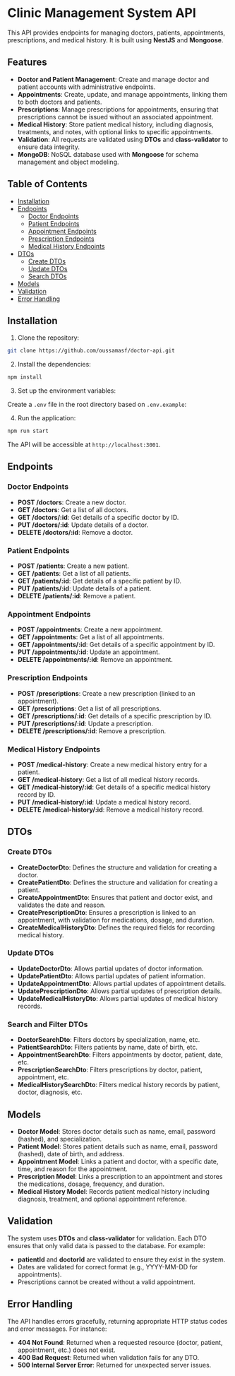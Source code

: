 # Clinic Management System API

This API provides endpoints for managing doctors, patients, appointments, prescriptions, and medical history. It is built using **NestJS** and **Mongoose**.

## Features

- **Doctor and Patient Management**: Create and manage doctor and patient accounts with administrative endpoints.
- **Appointments**: Create, update, and manage appointments, linking them to both doctors and patients.
- **Prescriptions**: Manage prescriptions for appointments, ensuring that prescriptions cannot be issued without an associated appointment.
- **Medical History**: Store patient medical history, including diagnosis, treatments, and notes, with optional links to specific appointments.
- **Validation**: All requests are validated using **DTOs** and **class-validator** to ensure data integrity.
- **MongoDB**: NoSQL database used with **Mongoose** for schema management and object modeling.

## Table of Contents

- [Installation](#installation)
- [Endpoints](#endpoints)
  - [Doctor Endpoints](#doctor-endpoints)
  - [Patient Endpoints](#patient-endpoints)
  - [Appointment Endpoints](#appointment-endpoints)
  - [Prescription Endpoints](#prescription-endpoints)
  - [Medical History Endpoints](#medical-history-endpoints)
- [DTOs](#dtos)
  - [Create DTOs](#create-dtos)
  - [Update DTOs](#update-dtos)
  - [Search DTOs](#search-dtos)
- [Models](#models)
- [Validation](#validation)
- [Error Handling](#error-handling)

## Installation

1. Clone the repository:

```bash
git clone https://github.com/oussamasf/doctor-api.git
```

2. Install the dependencies:

```bash
npm install
```

3. Set up the environment variables:

Create a `.env` file in the root directory based on `.env.example`:

4. Run the application:

```bash
npm run start
```

The API will be accessible at `http://localhost:3001`.

## Endpoints

### Doctor Endpoints

- **POST /doctors**: Create a new doctor.
- **GET /doctors**: Get a list of all doctors.
- **GET /doctors/:id**: Get details of a specific doctor by ID.
- **PUT /doctors/:id**: Update details of a doctor.
- **DELETE /doctors/:id**: Remove a doctor.

### Patient Endpoints

- **POST /patients**: Create a new patient.
- **GET /patients**: Get a list of all patients.
- **GET /patients/:id**: Get details of a specific patient by ID.
- **PUT /patients/:id**: Update details of a patient.
- **DELETE /patients/:id**: Remove a patient.

### Appointment Endpoints

- **POST /appointments**: Create a new appointment.
- **GET /appointments**: Get a list of all appointments.
- **GET /appointments/:id**: Get details of a specific appointment by ID.
- **PUT /appointments/:id**: Update an appointment.
- **DELETE /appointments/:id**: Remove an appointment.

### Prescription Endpoints

- **POST /prescriptions**: Create a new prescription (linked to an appointment).
- **GET /prescriptions**: Get a list of all prescriptions.
- **GET /prescriptions/:id**: Get details of a specific prescription by ID.
- **PUT /prescriptions/:id**: Update a prescription.
- **DELETE /prescriptions/:id**: Remove a prescription.

### Medical History Endpoints

- **POST /medical-history**: Create a new medical history entry for a patient.
- **GET /medical-history**: Get a list of all medical history records.
- **GET /medical-history/:id**: Get details of a specific medical history record by ID.
- **PUT /medical-history/:id**: Update a medical history record.
- **DELETE /medical-history/:id**: Remove a medical history record.

## DTOs

### Create DTOs

- **CreateDoctorDto**: Defines the structure and validation for creating a doctor.
- **CreatePatientDto**: Defines the structure and validation for creating a patient.
- **CreateAppointmentDto**: Ensures that patient and doctor exist, and validates the date and reason.
- **CreatePrescriptionDto**: Ensures a prescription is linked to an appointment, with validation for medications, dosage, and duration.
- **CreateMedicalHistoryDto**: Defines the required fields for recording medical history.

### Update DTOs

- **UpdateDoctorDto**: Allows partial updates of doctor information.
- **UpdatePatientDto**: Allows partial updates of patient information.
- **UpdateAppointmentDto**: Allows partial updates of appointment details.
- **UpdatePrescriptionDto**: Allows partial updates of prescription details.
- **UpdateMedicalHistoryDto**: Allows partial updates of medical history records.

### Search and Filter DTOs

- **DoctorSearchDto**: Filters doctors by specialization, name, etc.
- **PatientSearchDto**: Filters patients by name, date of birth, etc.
- **AppointmentSearchDto**: Filters appointments by doctor, patient, date, etc.
- **PrescriptionSearchDto**: Filters prescriptions by doctor, patient, appointment, etc.
- **MedicalHistorySearchDto**: Filters medical history records by patient, doctor, diagnosis, etc.

## Models

- **Doctor Model**: Stores doctor details such as name, email, password (hashed), and specialization.
- **Patient Model**: Stores patient details such as name, email, password (hashed), date of birth, and address.
- **Appointment Model**: Links a patient and doctor, with a specific date, time, and reason for the appointment.
- **Prescription Model**: Links a prescription to an appointment and stores the medications, dosage, frequency, and duration.
- **Medical History Model**: Records patient medical history including diagnosis, treatment, and optional appointment reference.

## Validation

The system uses **DTOs** and **class-validator** for validation. Each DTO ensures that only valid data is passed to the database. For example:

- **patientId** and **doctorId** are validated to ensure they exist in the system.
- Dates are validated for correct format (e.g., YYYY-MM-DD for appointments).
- Prescriptions cannot be created without a valid appointment.

## Error Handling

The API handles errors gracefully, returning appropriate HTTP status codes and error messages. For instance:

- **404 Not Found**: Returned when a requested resource (doctor, patient, appointment, etc.) does not exist.
- **400 Bad Request**: Returned when validation fails for any DTO.
- **500 Internal Server Error**: Returned for unexpected server issues.
